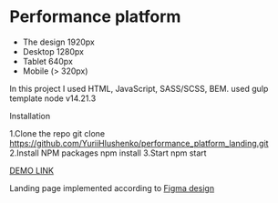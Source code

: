 # Performance platform

- The design 1920px
- Desktop 1280px
- Tablet 640px
- Mobile (> 320px)

In this project I used HTML, JavaScript, SASS/SCSS, BEM.
used gulp template
node v14.21.3

Installation

1.Clone the repo
git clone https://github.com/YuriiHlushenko/performance_platform_landing.git
2.Install NPM packages
npm install
3.Start
npm start

[DEMO LINK](https://yuriihlushenko.github.io/performance_platform_landing/)

Landing page implemented according to [Figma design](https://www.figma.com/design/hDAuRvQlXoiz0EvAxQf5l0/Performance-%D0%BF%D0%BB%D0%B0%D1%82%D1%84%D0%BE%D1%80%D0%BC%D0%B0-%D0%A24?node-id=37-53691&t=s7QjH3DAENEsl432-0)


